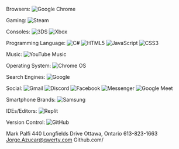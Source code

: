 Browsers:
![Google Chrome](https://img.shields.io/badge/Google%20Chrome-4285F4?style=for-the-badge&logo=GoogleChrome&logoColor=white)

Gaming:
![Steam](https://img.shields.io/badge/steam-%23000000.svg?style=for-the-badge&logo=steam&logoColor=white)

Consoles:
![3DS](https://img.shields.io/badge/3DS-D12228?style=for-the-badge&logo=nintendo-3ds&logoColor=white)
![Xbox](https://img.shields.io/badge/xbox-%23107C10.svg?style=for-the-badge&logo=xbox&logoColor=white)

Programming Language:
![C#](https://img.shields.io/badge/c%23-%23239120.svg?style=for-the-badge&logo=c-sharp&logoColor=white)
![HTML5](https://img.shields.io/badge/html5-%23E34F26.svg?style=for-the-badge&logo=html5&logoColor=white)
![JavaScript](https://img.shields.io/badge/javascript-%23323330.svg?style=for-the-badge&logo=javascript&logoColor=%23F7DF1E)
![CSS3](https://img.shields.io/badge/css3-%231572B6.svg?style=for-the-badge&logo=css3&logoColor=white)

Music:
![YouTube Music](https://img.shields.io/badge/YouTube_Music-FF0000?style=for-the-badge&logo=youtube-music&logoColor=white)

Operating System:
![Chrome OS](https://img.shields.io/badge/chrome%20os-3d89fc?style=for-the-badge&logo=google%20chrome&logoColor=white)

Search Engines:
![Google](https://img.shields.io/badge/google-4285F4?style=for-the-badge&logo=google&logoColor=white)

Social:
![Gmail](https://img.shields.io/badge/Gmail-D14836?style=for-the-badge&logo=gmail&logoColor=white)
![Discord](https://img.shields.io/badge/%3CServer%3E-%237289DA.svg?style=for-the-badge&logo=discord&logoColor=white)
![Facebook](https://img.shields.io/badge/Facebook-%231877F2.svg?style=for-the-badge&logo=Facebook&logoColor=white)
![Messenger](https://img.shields.io/badge/Messenger-00B2FF?style=for-the-badge&logo=messenger&logoColor=white)
![Google Meet](https://img.shields.io/badge/Google%20Meet-00897B?style=for-the-badge&logo=google-meet&logoColor=white)

Smartphone Brands:
![Samsung](https://img.shields.io/badge/Samsung-%231428A0.svg?style=for-the-badge&logo=samsung&logoColor=white)

IDEs/Editors:
![Replit](https://img.shields.io/badge/Replit-DD1200?style=for-the-badge&logo=Replit&logoColor=white)

Version Control:
![GitHub](https://img.shields.io/badge/github-%23121011.svg?style=for-the-badge&logo=github&logoColor=white)







Mark Palfi
440 Longfields Drive Ottawa, Ontario 		        613-823-1663  		            Jorge.Azucar@qwerty.com
Github.com/

